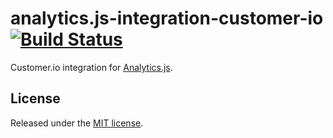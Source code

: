 # analytics.js-integration-customer-io [![Build Status][ci-badge]][ci-link]

Customer.io integration for [Analytics.js][].

## License

Released under the [MIT license](LICENSE).


[Analytics.js]: https://segment.com/docs/libraries/analytics.js/
[ci-link]: https://circleci.com/gh/segment-integrations/analytics.js-integration-customer-io
[ci-badge]: https://circleci.com/gh/segment-integrations/analytics.js-integration-customer-io.svg?style=svg
